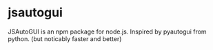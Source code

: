 # jsautogui
JSAutoGUI is an npm package for node.js. Inspired by pyautogui from python. (but noticably faster and better)

